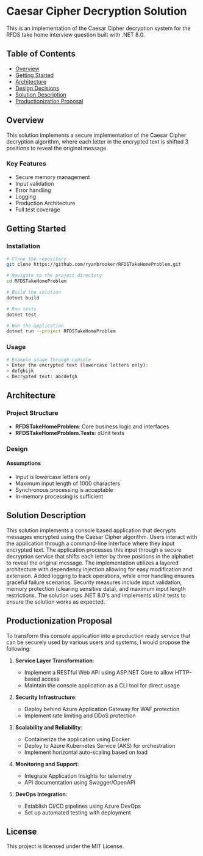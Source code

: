 # Caesar Cipher Decryption Solution

This is an implementation of the Caesar Cipher decryption system for the RFDS take home interview question built with .NET 8.0.

## Table of Contents
- [Overview](#overview)
- [Getting Started](#getting-started)
- [Architecture](#architecture)
- [Design Decisions](#design)
- [Solution Description](#solution-description)
- [Productionization Proposal](#productionization-proposal)

## Overview

This solution implements a secure implementation of the Caesar Cipher decryption algorithm, where each letter in the encrypted text is shifted 3 positions to reveal the original message.

### Key Features
- Secure memory management
- Input validation
- Error handling
- Logging
- Production Architecture
- Full test coverage

## Getting Started

### Installation
```bash
# Clone the repository
git clone https://github.com/ryanbrooker/RFDSTakeHomeProblem.git

# Navigate to the project directory
cd RFDSTakeHomeProblem

# Build the solution
dotnet build

# Run tests
dotnet test

# Run the application
dotnet run --project RFDSTakeHomeProblem
```

### Usage
```bash
# Example usage through console
> Enter the encrypted text (lowercase letters only):
> defghijk
< Decrypted text: abcdefgh
```

## Architecture

### Project Structure
- **RFDSTakeHomeProblem**: Core business logic and interfaces
- **RFDSTakeHomeProblem.Tests**: xUnit tests

### Design

#### Assumptions
- Input is lowercase letters only
- Maximum input length of 1000 characters
- Synchronous processing is acceptable
- In-memory processing is sufficient


## Solution Description 
This solution implements a console based application that decrypts messages encrypted using the Caesar Cipher algorithm. 
Users interact with the application through a command-line interface where they input encrypted text. 
The application processes this input through a secure decryption service that shifts each letter by three positions in the alphabet to reveal the original message. 
The implementation utilizes a layered architecture with dependency injection allowing for easy modification and extension. 
Added logging to track operations, while error handling ensures graceful failure scenarios. 
Security measures include input validation, memory protection (clearing sensitive data), and maximum input length restrictions. 
The solution uses .NET 8.0's and implements xUnit tests to ensure the solution works as expected.


## Productionization Proposal

To transform this console application into a production ready service that can be securely used by various users and systems, I would propose the following:

1. **Service Layer Transformation**:
   - Implement a RESTful Web API using ASP.NET Core to allow HTTP-based access
   - Maintain the console application as a CLI tool for direct usage

2. **Security Infrastructure**:
   - Deploy behind Azure Application Gateway for WAF protection
   - Implement rate limiting and DDoS protection

3. **Scalability and Reliability**:
   - Containerize the application using Docker
   - Deploy to Azure Kubernetes Service (AKS) for orchestration
   - Implement horizontal auto-scaling based on load

4. **Monitoring and Support**:
   - Integrate Application Insights for telemetry
   - API documentation using Swagger/OpenAPI

5. **DevOps Integration**:
   - Establish CI/CD pipelines using Azure DevOps
   - Set up automated testing with deployment

## License

This project is licensed under the MIT License.